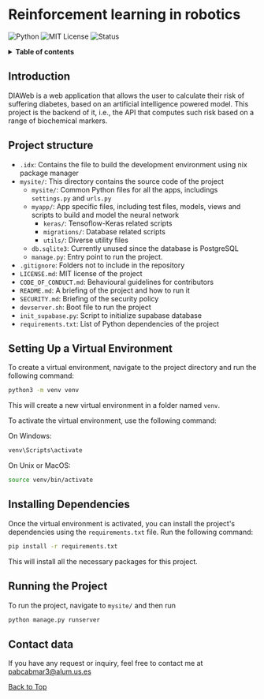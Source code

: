 <a name="top"></a>

# Reinforcement learning in robotics
![Python](https://img.shields.io/badge/python-3.11-blue)
![MIT License](https://img.shields.io/badge/License-MIT-yellow.svg)
![Status](https://img.shields.io/badge/status-alpha-orange)

<details>  
<summary><b>Table of contents</b></summary>
  
1. [Introduction](#introduction)
2. [Project structure](#project-structure)
3. [Setting Up a Virtual Environment](#setting-up-a-virtual-environment)
4. [Installing Dependencies](#installing-dependencies)
5. [Running the Project](#running-the-project)
6. [Contact data](#contact-data)
7. [License](LICENSE.md)
</details>

## Introduction

DIAWeb is a web application that allows the user to calculate their risk of suffering diabetes, based on an artificial intelligence powered model. This project is the backend of it, i.e., the API that computes such risk based on a range of biochemical markers.

## Project structure

- `.idx`: Contains the file to build the development environment using nix package manager
- `mysite/`: This directory contains the source code of the project
  - `mysite/`: Common Python files for all the apps, includings `settings.py` and `urls.py`
  - `myapp/`: App specific files, including test files, models, views and scripts to build and model the neural network
    - `keras/`: Tensoflow-Keras related scripts
    - `migrations/`: Database related scripts
    - `utils/`: Diverse utility files
  - `db.sqlite3`: Currently unused since the database is PostgreSQL
  - `manage.py`: Entry point to run the project.
- `.gitignore`: Folders not to include in the repository
- `LICENSE.md`: MIT license of the project
- `CODE_OF_CONDUCT.md`: Behavioural guidelines for contributors
- `README.md`: A briefing of the project and how to run it
- `SECURITY.md`: Briefing of the security policy
- `devserver.sh`: Boot file to run the project
- `init_supabase.py`: Script to initialize supabase database
- `requirements.txt`: List of Python dependencies of the project

## Setting Up a Virtual Environment

To create a virtual environment, navigate to the project directory and run the following command:

```bash
python3 -m venv venv
```

This will create a new virtual environment in a folder named `venv`.

To activate the virtual environment, use the following command:

On Windows:

```bash
venv\Scripts\activate
```

On Unix or MacOS:

```bash
source venv/bin/activate
```

## Installing Dependencies

Once the virtual environment is activated, you can install the project's dependencies using the `requirements.txt` file. Run the following command:

```bash
pip install -r requirements.txt
```

This will install all the necessary packages for this project.

## Running the Project

To run the project, navigate to `mysite/` and then run

```bash
python manage.py runserver
```

## Contact data

If you have any request or inquiry, feel free to contact me at [pabcabmar3@alum.us.es](mailto:pabcabmar3@alum.us.es)

<a href="#top">Back to Top</a>
